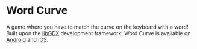 # Word Curve 

A game where you have to match the curve on the keyboard with a word! Built upon the [libGDX](https://libgdx.com/) development framework, Word Curve is available on [Android](https://play.google.com/store/apps/details?id=com.singlemethodgames.wordcurve&hl=en&gl=US) and [iOS](https://apps.apple.com/us/app/word-curve/id1451579397).
